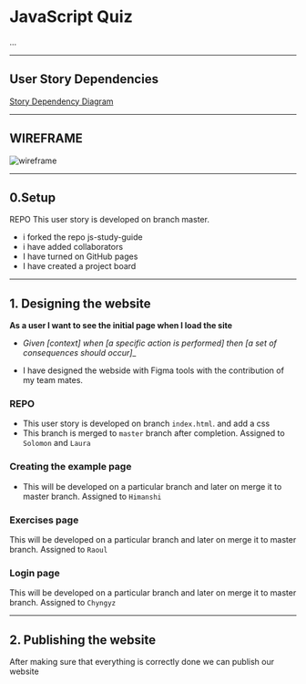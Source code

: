 # JavaScript Quiz

...

---

## User Story Dependencies

[Story Dependency Diagram](https://excalidraw.com/)

---

## WIREFRAME

![wireframe]()

---

## 0.Setup

REPO
This user story is developed on branch master.

* i forked the repo js-study-guide
* i have added collaborators
* I have turned  on GitHub pages
* I have created a project board 

---

## 1. Designing the website

__As a user I want to see the initial page when I load the site__

- _Given [context] when [a specific action is performed] then [a set of consequences should occur]__

- I have designed the webside with Figma tools with the contribution of my team mates.

### REPO

- This user story is developed on branch `index.html`. and add a css 
- This branch is merged to `master` branch after completion.
Assigned to `Solomon` and `Laura`

### Creating the example page
- This will be developed on a particular branch and later on merge it to master branch.
Assigned to  `Himanshi`


### Exercises page
This will be developed on a particular branch and later on merge it to master branch.
Assigned to `Raoul`

### Login page 
This will be developed on a particular branch and later on merge it to master branch.
Assigned to `Chyngyz`

---
## 2. Publishing the website
After making sure that everything is correctly done we can publish our website


